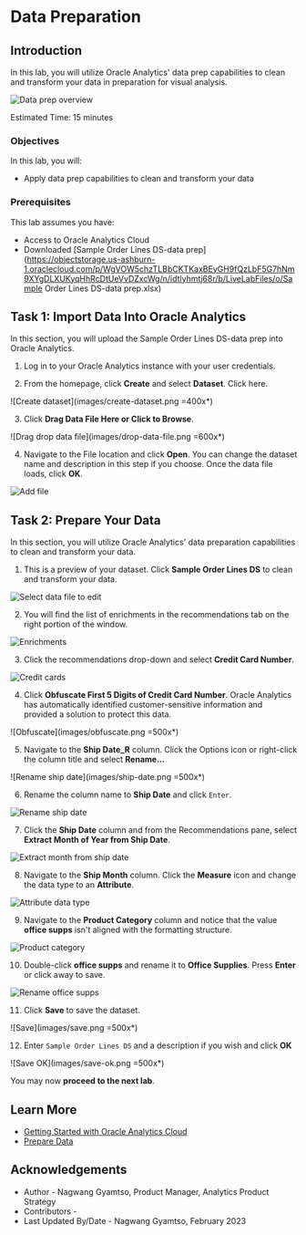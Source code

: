 # Data Preparation

## Introduction

In this lab, you will utilize Oracle Analytics' data prep capabilities to clean and transform your data in preparation for visual analysis.

  ![Data prep overview](images/data-prep-overview.png)

Estimated Time: 15 minutes

### Objectives

In this lab, you will:
* Apply data prep capabilities to clean and transform your data


### Prerequisites

This lab assumes you have:
* Access to Oracle Analytics Cloud
* Downloaded [Sample Order Lines DS-data prep](https://objectstorage.us-ashburn-1.oraclecloud.com/p/WgVOW5chzTLBbCKTKaxBEyGH9fQzLbF5G7hNm9XYgDLXUKyqHhRcDtUeVvDZxcWg/n/idtlyhmtj68r/b/LiveLabFiles/o/Sample Order Lines DS-data prep.xlsx)


## Task 1: Import Data Into Oracle Analytics
In this section, you will upload the Sample Order Lines DS-data prep into Oracle Analytics.

1. Log in to your Oracle Analytics instance with your user credentials.

2. From the homepage, click **Create** and select **Dataset**. Click here.

  ![Create dataset](images/create-dataset.png =400x*)

3. Click **Drag Data File Here or Click to Browse**.

  ![Drag drop data file](images/drop-data-file.png =600x*)

4. Navigate to the File location and click **Open**. You can change the dataset name and description in this step if you choose. Once the data file loads, click **OK**.

  ![Add file](images/ok.png)

## Task 2: Prepare Your Data
In this section, you will utilize Oracle Analytics' data preparation capabilities to clean and transform your data.

1. This is a preview of your dataset. Click **Sample Order Lines DS** to clean and transform your data.

  ![Select data file to edit](images/click-sample-orders.png)

2. You will find the list of enrichments in the recommendations tab on the right portion of the window.

  ![Enrichments](images/enrichments.png)

3. Click the recommendations drop-down and select **Credit Card Number**.

  ![Credit cards](images/rec-drop-down.png)

4. Click **Obfuscate First 5 Digits of Credit Card Number**. Oracle Analytics has automatically identified customer-sensitive information and provided a solution to protect this data.

  ![Obfuscate](images/obfuscate.png =500x*)

5. Navigate to the **Ship Date_R** column. Click the Options icon or right-click the column title and select  **Rename...**

  ![Rename ship date](images/ship-date.png =500x*)

6. Rename the column name to **Ship Date** and click <code>Enter</code>.

  ![Rename ship date](images/rename-ship-date.png)

7. Click the **Ship Date** column and from the Recommendations pane, select **Extract Month of Year from Ship Date**.

  ![Extract month from ship date](images/extract-month.png)

8. Navigate to the **Ship Month** column. Click the **Measure** icon and change the data type to an **Attribute**.

  ![Attribute data type](images/attribute.png)

9. Navigate to the **Product Category** column and notice that the value **office supps** isn't aligned with the formatting structure.

  ![Product category](images/product-category.png)

10. Double-click **office supps** and rename it to **Office Supplies**. Press **Enter** or click away to save.

  ![Rename office supps](images/rename-office-supps.png)

11. Click **Save** to save the dataset.

  ![Save](images/save.png =500x*)

12. Enter <code>Sample Order Lines DS</code> and a description if you wish and click **OK**

  ![Save OK](images/save-ok.png =500x*)

You may now **proceed to the next lab**.

## Learn More
* [Getting Started with Oracle Analytics Cloud](https://docs.oracle.com/en/cloud/paas/analytics-cloud/acsgs/what-is-oracle-analytics-cloud.html#GUID-E68C8A55-1342-43BB-93BC-CA24E353D873)
* [Prepare Data](https://docs.oracle.com/en/cloud/paas/analytics-cloud/acubi/prepare-data.html)

## Acknowledgements
* Author - Nagwang Gyamtso, Product Manager, Analytics Product Strategy
* Contributors -
* Last Updated By/Date - Nagwang Gyamtso, February 2023
